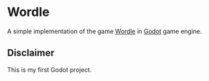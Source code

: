 # Wordle

A simple implementation of the game [Wordle](https://en.wikipedia.org/wiki/Wordle) in [Godot](https://godotengine.org) game engine.

## Disclaimer

This is my first Godot project.
